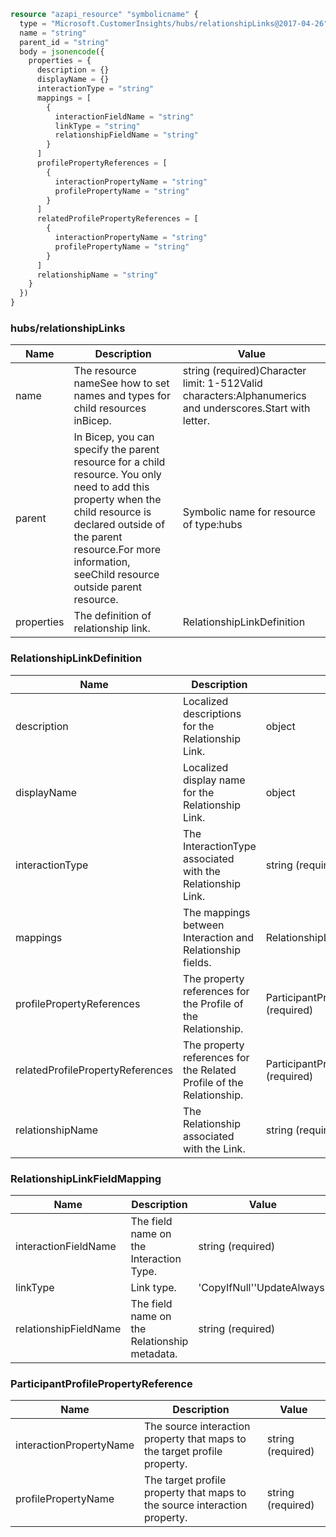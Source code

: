 ```terraform
resource "azapi_resource" "symbolicname" {
  type = "Microsoft.CustomerInsights/hubs/relationshipLinks@2017-04-26"
  name = "string"
  parent_id = "string"
  body = jsonencode({
    properties = {
      description = {}
      displayName = {}
      interactionType = "string"
      mappings = [
        {
          interactionFieldName = "string"
          linkType = "string"
          relationshipFieldName = "string"
        }
      ]
      profilePropertyReferences = [
        {
          interactionPropertyName = "string"
          profilePropertyName = "string"
        }
      ]
      relatedProfilePropertyReferences = [
        {
          interactionPropertyName = "string"
          profilePropertyName = "string"
        }
      ]
      relationshipName = "string"
    }
  })
}

```

### hubs/relationshipLinks

| Name | Description | Value |
|-|-|-|
| name | The resource nameSee how to set names and types for child resources inBicep. | string (required)Character limit: 1-512Valid characters:Alphanumerics and underscores.Start with letter. |
| parent | In Bicep, you can specify the parent resource for a child resource. You only need to add this property when the child resource is declared outside of the parent resource.For more information, seeChild resource outside parent resource. | Symbolic name for resource of type:hubs |
| properties | The definition of relationship link. | RelationshipLinkDefinition |


### RelationshipLinkDefinition

| Name | Description | Value |
|-|-|-|
| description | Localized descriptions for the Relationship Link. | object |
| displayName | Localized display name for the Relationship Link. | object |
| interactionType | The InteractionType associated with the Relationship Link. | string (required) |
| mappings | The mappings between Interaction and Relationship fields. | RelationshipLinkFieldMapping[] |
| profilePropertyReferences | The property references for the Profile of the Relationship. | ParticipantProfilePropertyReference[] (required) |
| relatedProfilePropertyReferences | The property references for the Related Profile of the Relationship. | ParticipantProfilePropertyReference[] (required) |
| relationshipName | The Relationship associated with the Link. | string (required) |


### RelationshipLinkFieldMapping

| Name | Description | Value |
|-|-|-|
| interactionFieldName | The field name on the Interaction Type. | string (required) |
| linkType | Link type. | 'CopyIfNull''UpdateAlways' |
| relationshipFieldName | The field name on the Relationship metadata. | string (required) |


### ParticipantProfilePropertyReference

| Name | Description | Value |
|-|-|-|
| interactionPropertyName | The source interaction property that maps to the target profile property. | string (required) |
| profilePropertyName | The target profile property that maps to the source interaction property. | string (required) |


